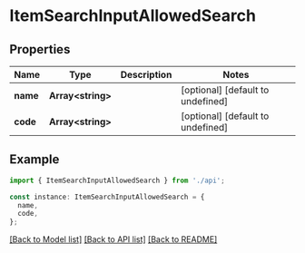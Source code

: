 # ItemSearchInputAllowedSearch

## Properties

| Name     | Type                    | Description | Notes                             |
| -------- | ----------------------- | ----------- | --------------------------------- |
| **name** | **Array&lt;string&gt;** |             | [optional] [default to undefined] |
| **code** | **Array&lt;string&gt;** |             | [optional] [default to undefined] |

## Example

```typescript
import { ItemSearchInputAllowedSearch } from './api';

const instance: ItemSearchInputAllowedSearch = {
  name,
  code,
};
```

[[Back to Model list]](../README.md#documentation-for-models) [[Back to API list]](../README.md#documentation-for-api-endpoints) [[Back to README]](../README.md)
